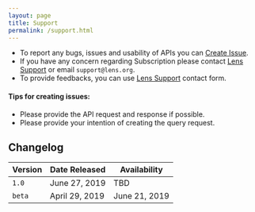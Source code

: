 ```yaml
---
layout: page
title: Support
permalink: /support.html
---
```


- To report any bugs, issues and usability of APIs you can [Create Issue].
- If you have any concern regarding Subscription please contact [Lens Support] or email `support@lens.org`.
- To provide feedbacks, you can use [Lens Support] contact form.

#### Tips for creating issues:
- Please provide the API request and response if possible.
- Please provide your intention of creating the query request.

## Changelog

Version | Date Released | Availability
------- | ------| -------
`1.0` | June 27, 2019 | TBD
`beta` | April 29, 2019 | June 21, 2019

[Create Issue]: <https://github.com/cambialens/lens-api-doc/issues>
[Lens Support]: <https://www.lens.org/lens/feedback?returnTo=https:/>

